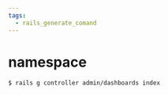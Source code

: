 ```yaml
---
tags:
  - rails_generate_comand
---
```


# namespace
```
$ rails g controller admin/dashboards index
```